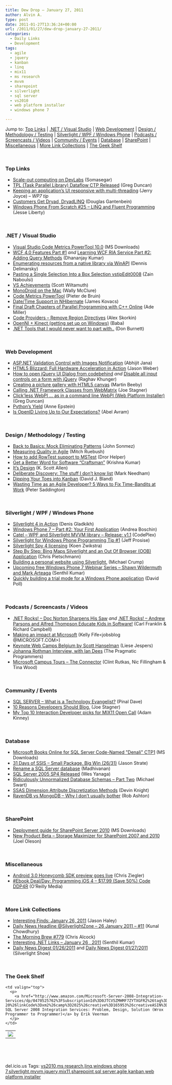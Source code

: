 ```yaml
---
title: Dew Drop – January 27, 2011
author: Alvin A.
type: post
date: 2011-01-27T13:36:24+00:00
url: /2011/01/27/dew-drop-january-27-2011/
categories:
  - Daily Links
  - Development
tags:
  - agile
  - jquery
  - kanban
  - linq
  - mix11
  - ms research
  - mvvm
  - sharepoint
  - silverlight
  - sql server
  - vs2010
  - web platform installer
  - windows phone 7

---
```

Jump to: [Top Links][1] | [.NET / Visual Studio][2] | [Web Development][3] | [Design / Methodology / Testing][4] | [Silverlight / WPF / Windows Phone][5] | [Podcasts / Screencasts / Videos][6] | [Community / Events][7] | [Database][8] | [SharePoint][9] | [Miscellaneous][10] | [More Link Collections][11] | [The Geek Shelf][12] 

&#160;

### <a name="top"></a>Top Links

  * [Scale-out computing on DevLabs][13] (Somasegar)
  * [TPL (Task Parallel Library) Dataflow CTP Released][14] (Greg Duncan)
  * [Keeping an application’s UI responsive with multi-threading][15] (Jerry Joyce) _– WP7 tip_
  * [Customers Get Dryad, DryadLINQ][16] (Douglas Gantenbein)
  * <a href="http://feedproxy.google.com/~r/JesseLiberty-SilverlightGeek/~3/EnnNLPtDgTQ/" target="_blank">Windows Phone From Scratch #25 &#8211; LINQ and Fluent Programming</a> (Jesse Liberty)

&#160;

### <a name="dotnet"></a>.NET / Visual Studio

  * [Visual Studio Code Metrics PowerTool 10.0][17] (MS Downloads)
  * [WCF 4.0 Features Part #1][18] _and_ [Learning WCF RIA Service Part #2: Adding Query Methods][19] (Dhananjay Kumar)
  * [Enumerating resources from a native library via WinAPI][20] (Dennis Delimarsky)
  * [Pasting a Single Selection Into a Box Selection vstipEdit0008][21] (Zain Naboulsi)
  * [VS Achievements][22] (Scott Wiltamuth)
  * [MonoDroid on the Mac][23] (Wally McClure)
  * [Code Metrics PowerTool][24] (Pieter de Bruin)
  * [Date/Time Support in NHibernate][25] (James Kovacs)
  * [Final Draft Chapters of Parallel Programming with C++ Online][26] (Ade Miller)
  * [Code Providers – Remove Region Directives][27] (Alex Skorkin)
  * [OpenNI + Kinect (getting set up on Windows)][28] (Baba)
  * [.NET Tools that I would never want to part with..][29] (Don Burnett)

&#160;

### <a name="web"></a>Web Development

  * [ASP.NET Validation Control with Images Notification][30] (Abhijit Jana)
  * [HTML5 Blizzard: Full Hardware Acceleration in Action][31] (Jason Weber)
  * [How to open jQuery UI Dialog from codebehind][32] _and_ [Disable all input controls on a form with jQuery][33] (Raghav Khunger)
  * [Creating a picture gallery with HTML5 canvas][34] (Martin Beeby)
  * [Calling .NET Framework Classes from WebMatrix][35] (Joe Stagner)
  * [Click’less WebPI … as in a command line WebPI (Web Platform Installer)][36] (Greg Duncan)
  * [Python’s Yield][37] (Anne Epstein)
  * [Is OpenID Living Up to Our Expectations?][38] (Abel Avram)

&#160;

### <a name="design"></a>Design / Methodology / Testing

  * [Back to Basics: Mock Eliminating Patterns][39] (John Sonmez)
  * [Measuring Quality in Agile][40] (Mitch Ruebush)
  * [How to add RowTest support to MSTest][41] (Dror Helper)
  * [Get a Better Word for Software “Craftsman”][42] (Krishna Kumar)
  * [It&#8217;s Design][43] (K. Scott Allen)
  * [Deliberate Discovery: The stuff I don’t know list][44] (Mark Needham)
  * <a href="http://feeds.dzone.com/~r/zones/agile/~3/76vwFIyIE4w/dipping-your-toes-kanban" target="_blank">Dipping Your Toes into Kanban</a> (David J. Bland)
  * <a href="http://feedproxy.google.com/~r/agilescout/~3/ELwIhL5MxFc/" target="_blank">Wasting Time as an Agile Developer? 5 Ways to Fix Time-Bandits at Work</a> (Peter Saddington)

&#160;

### <a name="silverlight"></a>Silverlight / WPF / Windows Phone

  * [Silverlight 4 in Action][45] (Denis Gladkikh)
  * [Windows Phone 7 &#8211; Part #2: Your First Application][46] (Andrea Boschin)
  * <a href="http://catel.codeplex.com/releases/view/58624" target="_blank">Catel &#8211; WPF and Silverlight MVVM library &#8211; Release: v1.1</a> (CodePlex)
  * [Silverlight for Windows Phone Programming Tip #1][47] (Jeff Prosise)
  * [Silverlight Spy 4 licensing][48] (Koen Zwikstra)
  * [Step By Step: Bing Maps Silverlight and an Out Of Browser (OOB) Application][49] (Chris Pietschmann)
  * [Building a personal website using Silverlight.][50] (Michael Crump)
  * [Upcoming free Windows Phone 7 Webinar Series – Shawn Wildermuth and Mark Arteaga][51] (Senthil Kumar)
  * [Quickly building a trial mode for a Windows Phone application][52] (David Poll)

&#160;

### <a name="podcasts"></a>Podcasts / Screencasts / Videos

  * <a href="http://www.dotnetrocks.com/default.aspx?ShowNum=632" target="_blank">.NET Rocks! &#8211; Doc Norton Sharpens His Saw</a> _and_ <a href="http://www.dotnetrocks.com/default.aspx?ShowNum=634" target="_blank">.NET Rocks! &#8211; Andrew Parsons and Alfred Thompson Educate Kids in Software!</a> (Carl Franklin & Richard Campbell)
  * [Making an impact at Microsoft][53] (Kelly Fife<jobsblog @MICROSOFT.COM>)
  * [Keynote Web Camps Belgium by Scott Hanselman][54] (Liese Jespers)
  * [Johanna Rothman Interview, with Ian Dees][55] (The Pragmatic Programmers)
  * [Microsoft Campus Tours &#8211; The Connector][56] (Clint Rutkas, Nic Fillingham & Tina Wood)

&#160;

### <a name="events"></a>Community / Events

  * [SQL SERVER – What is a Technology Evangelist?][57] (Pinal Dave)
  * [10 Reasons Developers Should Blog.][58] (Joe Stagner)
  * [My Top 10 Interaction Developer picks for MIX11 Open Call][59] (Adam Kinney)

&#160;

### <a name="db"></a>Database

  * [Microsoft Books Online for SQL Server Code-Named "Denali" CTP1][60] (MS Downloads)
  * [31 Days of SSIS – Small Package, Big Win (26/31)][61] (Jason Strate)
  * [Rename a SQL Server database][62] (Madhivanan)
  * [SQL Server 2005 SP4 Released][63] (Wes Yanaga)
  * [Ridiculously Unnormalized Database Schemas – Part Two][64] (Michael Swart)
  * [SSAS Dimension Attribute Discretization Methods][65] (Devin Knight)
  * [RavenDB vs MongoDB &#8211; Why I don&#8217;t usually bother][66] (Rob Ashton)

&#160;

### <a name="sp"></a>SharePoint

  * [Deployment guide for SharePoint Server 2010][67] (MS Downloads)
  * [New Product Beta &#8211; Storage Maximizer for SharePoint 2007 and 2010][68] (Joel Oleson)

&#160;

### <a name="misc"></a>Miscellaneous

  * [Android 3.0 Honeycomb SDK preview goes live][69] (Chris Ziegler)
  * [#Ebook Deal/Day: Programming iOS 4 &#8211; $17.99 (Save 50%) Code DDP4R][70] (O&#8217;Reilly Media)

&#160;

### <a name="links"></a>More Link Collections

  * [Interesting Finds: January 26, 2011][71] (Jason Haley)
  * [Daily News Headline @SilverlightZone &#8211; 26 January 2011 &#8211; #11][72] (Kunal Chowdhury)
  * [The Morning Brew #779][73] (Chris Alcock)
  * [Interesting .NET Links – January 26 , 2011][74] (Senthil Kumar)
  * [Daily News Digest 01/26/2011][75] and [Daily News Digest 01/27/2011][76] (Silverlight Show)

&#160;

### <a name="shelf"></a>The Geek Shelf

<table border="0" cellspacing="0" cellpadding="0">
  <tr>
    <td>
      <img data-recalc-dims="1" decoding="async" src="https://i0.wp.com/ecx.images-amazon.com/images/I/51SbFXsmT7L._SL160_.jpg?w=660" />
    </td>
    
    <td valign="top">
      <p>
        <a href="http://www.amazon.com/Microsoft-Server-2008-Integration-Services/dp/0470525762%3FSubscriptionId%3D0JTCV5ZMHMF7ZYTXGFR2%26tag%3Dbrdicr-20%26linkCode%3Dxm2%26camp%3D2025%26creative%3D165953%26creativeASIN%3D0470525762">Microsoft SQL Server 2008 Integration Services: Problem, Design, Solution (Wrox Programmer to Programmer)</a> by Erik Veerman
      </p>
    </td>
  </tr>
</table>

&#160;

<div style="padding-bottom: 0px; margin: 0px; padding-left: 0px; padding-right: 0px; display: inline; float: none; padding-top: 0px" id="scid:C16BAC14-9A3D-4c50-9394-FBFEF7A93539:b2ea713e-f73c-49dc-ba4f-af9ce40f45a5" class="wlWriterEditableSmartContent">
  <!--dotnetkickit-->
</div>

&#160;

<div style="padding-bottom: 0px; margin: 0px; padding-left: 0px; padding-right: 0px; display: inline; float: none; padding-top: 0px" id="scid:0767317B-992E-4b12-91E0-4F059A8CECA8:645aa757-da8b-45a2-afe3-7a902b1582a5" class="wlWriterEditableSmartContent">
  del.icio.us Tags: <a href="http://del.icio.us/popular/vs2010" rel="tag">vs2010</a>,<a href="http://del.icio.us/popular/ms+research" rel="tag">ms research</a>,<a href="http://del.icio.us/popular/linq" rel="tag">linq</a>,<a href="http://del.icio.us/popular/windows+phone+7" rel="tag">windows phone 7</a>,<a href="http://del.icio.us/popular/silverlight" rel="tag">silverlight</a>,<a href="http://del.icio.us/popular/mvvm" rel="tag">mvvm</a>,<a href="http://del.icio.us/popular/jquery" rel="tag">jquery</a>,<a href="http://del.icio.us/popular/mix11" rel="tag">mix11</a>,<a href="http://del.icio.us/popular/sharepoint" rel="tag">sharepoint</a>,<a href="http://del.icio.us/popular/sql+server" rel="tag">sql server</a>,<a href="http://del.icio.us/popular/agile" rel="tag">agile</a>,<a href="http://del.icio.us/popular/kanban" rel="tag">kanban</a>,<a href="http://del.icio.us/popular/web+platform+installer" rel="tag">web platform installer</a>
</div>

 [1]: https://morningdew-bpc6g3a0fgaxdxcu.eastus2-01.azurewebsites.net/#top
 [2]: https://morningdew-bpc6g3a0fgaxdxcu.eastus2-01.azurewebsites.net/#dotnet
 [3]: https://morningdew-bpc6g3a0fgaxdxcu.eastus2-01.azurewebsites.net/#web
 [4]: https://morningdew-bpc6g3a0fgaxdxcu.eastus2-01.azurewebsites.net/#design
 [5]: https://morningdew-bpc6g3a0fgaxdxcu.eastus2-01.azurewebsites.net/#silverlight
 [6]: https://morningdew-bpc6g3a0fgaxdxcu.eastus2-01.azurewebsites.net/#podcasts
 [7]: https://morningdew-bpc6g3a0fgaxdxcu.eastus2-01.azurewebsites.net/#events
 [8]: https://morningdew-bpc6g3a0fgaxdxcu.eastus2-01.azurewebsites.net/#db
 [9]: https://morningdew-bpc6g3a0fgaxdxcu.eastus2-01.azurewebsites.net/#sp
 [10]: https://morningdew-bpc6g3a0fgaxdxcu.eastus2-01.azurewebsites.net/#misc
 [11]: https://morningdew-bpc6g3a0fgaxdxcu.eastus2-01.azurewebsites.net/#links
 [12]: https://morningdew-bpc6g3a0fgaxdxcu.eastus2-01.azurewebsites.net/#shelf
 [13]: http://blogs.msdn.com/b/somasegar/archive/2011/01/26/scale-out-computing-on-devlabs.aspx
 [14]: http://coolthingoftheday.blogspot.com/2011/01/tpl-task-parallel-library-dataflow-ctp.html
 [15]: http://windowsteamblog.com/windows/b/developers/archive/2011/01/26/keeping-an-application-s-ui-responsive-with-multi-threading.aspx
 [16]: http://research.microsoft.com/en-us/news/features/dryad-012611.aspx
 [17]: http://feedproxy.google.com/~r/MicrosoftDownloadCenter/~3/3fP8xZAvZT0/details.aspx
 [18]: http://debugmode.net/2011/01/26/wcf-4-0-features-part-1
 [19]: http://debugmode.net/2011/01/26/learning-wcf-ria-service-part-2-adding-query-methods-2/
 [20]: http://feeds.dzone.com/~r/zones/dotnet/~3/TcHF47P3F9E/loading-icons-winapi-way-c
 [21]: http://feedproxy.google.com/~r/zainnab/~3/utXeydWrLQ0/pasting-a-single-selection-into-a-box-selection-vstipedit0008.aspx
 [22]: http://blogs.msdn.com/b/scottwil/archive/2011/01/26/vs-achievements.aspx
 [23]: http://morewally.com/cs/blogs/wallym/archive/2011/01/26/monodroid-on-the-mac.aspx
 [24]: http://www.pieterdebruin.net/2011/01/27/CodeMetricsPowerTool.aspx
 [25]: http://feedproxy.google.com/~r/CodeBetter/~3/qrYMFedfBQA/
 [26]: http://www.ademiller.com/blogs/tech/2011/01/final-draft-chapters-of-parallel-programming-with-c-online/
 [27]: http://www.skorkin.com/2011/01/code-providers-remove-region-directives/
 [28]: http://babaandthepigman.wordpress.com/2011/01/26/openni-kinect-getting-set-up-on-windows/
 [29]: http://feedproxy.google.com/~r/d4dotnet/~3/9owSO5toQxs/post.aspx
 [30]: http://dailydotnettips.com/2011/01/26/asp-net-validation-control-with-images-notification/
 [31]: http://blogs.msdn.com/b/ie/archive/2011/01/26/html5-blizzard-full-hardware-acceleration-in-action.aspx
 [32]: http://www.codeasp.net/blogs/raghav_khunger/microsoft-net/1236/how-to-open-jquery-ui-dialog-from-codebehind
 [33]: http://www.codeasp.net/blogs/raghav_khunger/microsoft-net/1237/disable-all-input-controls-on-a-form-with-jquery
 [34]: http://feedproxy.google.com/~r/ubelly/~3/EhyBeV-CZ7I/
 [35]: http://feedproxy.google.com/~r/MSJoe/~3/SMcmMTlJyfQ/
 [36]: http://coolthingoftheday.blogspot.com/2011/01/clickless-webpi-as-in-command-line.html
 [37]: http://feedproxy.google.com/~r/Devlicious/~3/1EiK_l7KXJk/python-s-yield.aspx
 [38]: http://www.infoq.com/news/2011/01/OpenID
 [39]: http://simpleprogrammer.com/2011/01/26/back-to-basics-mock-eliminating-patterns/
 [40]: http://mitchs-musings.blogspot.com/2011/01/measuring-quality-in-agile.html
 [41]: http://feedproxy.google.com/~r/HelperCode/~3/RoyaTDGreTs/how-to-add-rowtest-support-to-mstest.html
 [42]: http://feedproxy.google.com/~r/thoughtclusters/~3/P08UVGHyKTk/
 [43]: http://odetocode.com/Blogs/scott/archive/2011/01/23/its-design.aspx
 [44]: http://feedproxy.google.com/~r/MarkNeedham/~3/4VmSwUq4x9U/
 [45]: http://feedproxy.google.com/~r/outcoldman_en/~3/G1YP9_6eEac/271
 [46]: http://feedproxy.google.com/~r/silverlightshow/~3/5qxL6PsmdzI/Windows-Phone-7-Your-first-application.aspx
 [47]: http://www.wintellect.com/CS/blogs/jprosise/archive/2011/01/26/silverlight-for-windows-phone-programming-tip-1.aspx
 [48]: http://firstfloorsoftware.com/blog/silverlight-spy-4-licensing/
 [49]: http://feedproxy.google.com/~r/crpietschmann/~3/HFshXDd4yGc/post.aspx
 [50]: http://michaelcrump.net/archive/2011/01/27/building-a-personal-website-using-silverlight.aspx
 [51]: http://techblog.ginktage.com/2011/01/upcoming-free-windows-phone-7-webinar-series-shawn-wildermuth-and-mark-arteaga/
 [52]: http://www.davidpoll.com/2011/01/26/quickly-building-a-trial-mode-for-a-windows-phone-application/
 [53]: http://microsoftjobsblog.com/blog/making-an-impact/
 [54]: http://channel9.msdn.com/Series/Web-Camp-Belgium-2011/Keynote-Web-Camps-Belgium-by-Scott-Hanselman
 [55]: http://pragprog.com/podcasts/show/34
 [56]: http://channel9.msdn.com/Series/CampusTours/Microsoft-Campus-Tours-The-Connector
 [57]: http://blog.sqlauthority.com/2011/01/27/sql-server-what-is-a-technology-evangelist/
 [58]: http://feedproxy.google.com/~r/MSJoe/~3/KXy9PLGKUcw/
 [59]: http://adamkinney.com/blog/2011/01/26/my-top-10-interaction-developer-picks-for-mix11-open-call/
 [60]: http://feedproxy.google.com/~r/MicrosoftDownloadCenter/~3/sTb-0C6k7XU/details.aspx
 [61]: http://feedproxy.google.com/~r/sqlserverpedia/~3/LQq4iDgS3cw/
 [62]: http://feedproxy.google.com/~r/sqlservercurry/blog/~3/J-mETbP6ti4/rename-sql-server-database.html
 [63]: http://blogs.msdn.com/b/usisvde/archive/2011/01/26/sql-server-2005-sp4-released.aspx
 [64]: http://feedproxy.google.com/~r/sqlserverpedia/~3/b5jPmcFkExI/
 [65]: http://www.sqlservercentral.com/blogs/dknight/archive/2011/01/27/ssas-dimension-attribute-discretization-methods.aspx
 [66]: http://feedproxy.google.com/~r/RobAshton/~3/VsgUIAV4wD0/ravendb-vs-mongodb-why-i-dont-usually-bother.aspx
 [67]: http://feedproxy.google.com/~r/MicrosoftDownloadCenter/~3/mp9mfmk3Eqk/details.aspx
 [68]: http://feedproxy.google.com/~r/JoelsSharepointLand/~3/nT0RV0zVyfo/ViewPost.aspx
 [69]: http://www.engadget.com/2011/01/26/android-3-0-honeycomb-sdk-preview-goes-live/
 [70]: http://feeds.oreilly.com/~r/oreilly/news/~3/BCGBQ2c5sZ4/
 [71]: http://jasonhaley.com/blog/post.aspx?id=3744e9e1-9ce0-4711-ba82-5efab786f0a1
 [72]: http://feedproxy.google.com/~r/kunal2383/~3/L9E1xyre9Hw/daily-news-headline-silverlightzone-26.html
 [73]: http://feedproxy.google.com/~r/ReflectivePerspective/~3/R2oXMAx4c4E/
 [74]: http://techblog.ginktage.com/2011/01/interesting-net-links-january-26-2011/
 [75]: http://feedproxy.google.com/~r/silverlightshow/~3/Yb9DgpttE8U/Daily-News-Digest-01-26-2011.aspx
 [76]: http://feedproxy.google.com/~r/silverlightshow/~3/ehXhShFsYB0/Daily-News-Digest-01-27-2011.aspx